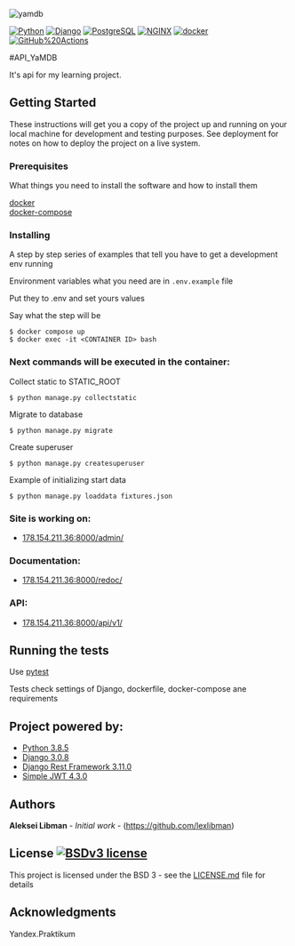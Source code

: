 ![yamdb](https://github.com/lexlibman/yamdb_final/workflows/yamdb/badge.svg?branch=master)

[![Python](https://img.shields.io/badge/-Python-464646??style=flat-square&logo=Python)](https://www.python.org/)
[![Django](https://img.shields.io/badge/-Django-464646??style=flat-square&logo=Django)](https://www.djangoproject.com/)
[![PostgreSQL](https://img.shields.io/badge/-PostgreSQL-464646??style=flat-square&logo=PostgreSQL)](https://www.postgresql.org/)
[![NGINX](https://img.shields.io/badge/-NGINX-464646??style=flat-square&logo=NGINX)](https://nginx.org/ru/)
[![docker](https://img.shields.io/badge/-Docker-464646??style=flat-square&logo=docker)](https://www.docker.com/)
[![GitHub%20Actions](https://img.shields.io/badge/-GitHub%20Actions-464646??style=flat-square&logo=GitHub%20actions)](https://github.com/features/actions)

#API_YaMDB

It's api for my learning project. 

## Getting Started

These instructions will get you a copy of the project up and running on your local machine for development and testing purposes. See deployment for notes on how to deploy the project on a live system.

### Prerequisites

What things you need to install the software and how to install them

[docker](https://docs.docker.com/engine/install/) <br>
[docker-compose](https://docs.docker.com/compose/install/)

### Installing

A step by step series of examples that tell you have to get a development env running

Environment variables what you need are in ```.env.example``` file

Put they to .env and set yours values

Say what the step will be

```
$ docker compose up
$ docker exec -it <CONTAINER ID> bash
```
### Next commands will be executed in the container:

Collect static to STATIC_ROOT

```
$ python manage.py collectstatic
```

Migrate to database

```
$ python manage.py migrate
```

Create superuser

```
$ python manage.py createsuperuser
```

Example of initializing start data

```
$ python manage.py loaddata fixtures.json
```

### Site is working on: 
* [178.154.211.36:8000/admin/](http://178.154.211.36:8000/admin)

### Documentation:
* [178.154.211.36:8000/redoc/](http://178.154.211.36:8000/redoc)

### API:
* [178.154.211.36:8000/api/v1/](http://178.154.211.36:8000/redoc)

## Running the tests

Use [pytest](https://docs.pytest.org/en/stable/)

Tests check settings of Django, dockerfile, docker-compose ane requirements

## Project powered by:
* [Python 3.8.5](https://www.python.org/downloads/release/python-385/) <br>
* [Django 3.0.8](https://www.djangoproject.com) <br>
* [Django Rest Framework 3.11.0](https://www.django-rest-framework.org) <br>
* [Simple JWT 4.3.0](https://django-rest-framework-simplejwt.readthedocs.io/en/latest/)

## Authors

**Aleksei Libman** - *Initial work* - (https://github.com/lexlibman)

## License [![BSDv3 license](https://img.shields.io/badge/License-BSDv3-blue.svg)](LICENSE.md)

This project is licensed under the BSD 3 - see the [LICENSE.md](LICENSE.md) file for details

## Acknowledgments

Yandex.Praktikum
